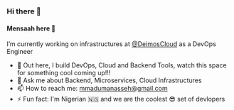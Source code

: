 ### Hi there 👋

<!--
**MeNsaaH/MeNsaaH** is a ✨ _special_ ✨ repository because its `README.md` (this file) appears on your GitHub profile.

Here are some ideas to get you started:
-->
#### Mensaah here 👋
I’m currently working on infrastructures at [@DeimosCloud](deimos.io) as a DevOps Engineer

- 🔭 Out here, I build DevOps, Cloud and Backend Tools, watch this space for something cool coming up!!!
- 💬 Ask me about Backend, Microservices, Cloud Infrastructures
- 📫 How to reach me: mmadumanasseh@gmail.com
- ⚡ Fun fact: I'm Nigerian 🇳🇬️ and we are the coolest 😎 set of devlopers
